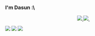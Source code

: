 ### I'm Dasun :\

<div align="center">
<!-- <a href="https://github.com/Jurredr/github-widgetbox" > -->
  <a href="" >
   <img src="https://github-widgetbox.vercel.app/api/profile?username=dabeycorn&data=followers,repositories,stars,commits&theme=darkmode"  />
  </a>
<!-- <a href="https://discord.com/users/778068011231608882" > -->
  <a href="" >
   <img src="https://lanyard.kyrie25.me/api/778068011231608882?waveColor=8B8BFA&waveSpotifyColor=B48EF7&gradient=7E37F9-B48EF7-E568C4&imgStyle=squar"  />
  </a>
  <img href="http://github-profile-summary-cards.vercel.app/api/cards/profile-details?username=dabeycorn&theme=transparent"></img>
  <img href= "http://github-profile-summary-cards.vercel.app/api/cards/stats?username=dabeycorn&theme=transparent"></img><img href="http://github-profile-summary-cards.vercel.app/api/cards/productive-time?username=dabeycorn&theme=transparent&utcOffset=8"></img>
</div>

<p align="center">
  <a href="http://github-profile-summary-cards.vercel.app/api/cards/profile-details?username=dabeycorn&theme=transparent"></a>
  <a href= "http://github-profile-summary-cards.vercel.app/api/cards/stats?username=dabeycorn&theme=transparent"></a><a href="http://github-profile-summary-cards.vercel.app/api/cards/productive-time?username=dabeycorn&theme=transparent&utcOffset=8"></a>
</p>


![](http://github-profile-summary-cards.vercel.app/api/cards/profile-details?username=dabeycorn&theme=transparent) 
![](http://github-profile-summary-cards.vercel.app/api/cards/stats?username=dabeycorn&theme=transparent) ![](http://github-profile-summary-cards.vercel.app/api/cards/productive-time?username=dabeycorn&theme=transparent&utcOffset=8) 
